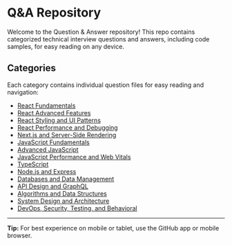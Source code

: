 # Q&A Repository

Welcome to the Question & Answer repository! This repo contains categorized technical interview questions and answers, including code samples, for easy reading on any device.

## Categories

Each category contains individual question files for easy reading and navigation:

- [React Fundamentals](categories/01-react-fundamentals/)
- [React Advanced Features](categories/02-react-advanced-features/)
- [React Styling and UI Patterns](categories/03-react-styling-ui-patterns/)
- [React Performance and Debugging](categories/04-react-performance-debugging/)
- [Next.js and Server-Side Rendering](categories/05-nextjs-server-side-rendering/)
- [JavaScript Fundamentals](categories/06-javascript-fundamentals/)
- [Advanced JavaScript](categories/07-advanced-javascript/)
- [JavaScript Performance and Web Vitals](categories/08-javascript-performance-web-vitals/)
- [TypeScript](categories/09-typescript/)
- [Node.js and Express](categories/10-nodejs-express/)
- [Databases and Data Management](categories/11-databases-data-management/)
- [API Design and GraphQL](categories/12-api-design-graphql/)
- [Algorithms and Data Structures](categories/13-algorithms-data-structures/)
- [System Design and Architecture](categories/14-system-design-architecture/)
- [DevOps, Security, Testing, and Behavioral](categories/15-devops-security-testing-behavioral/)

---

**Tip:** For best experience on mobile or tablet, use the GitHub app or mobile browser.
